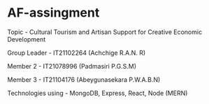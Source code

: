 # AF-assingment

Topic - Cultural Tourism and Artisan Support for Creative Economic Development

Group Leader - IT21102264 (Achchige R.A.N. R)

Member 2 - IT21078996 (Padmasiri P.G.S.M)

Member 3 - IT21104176 (Abeygunasekara P.W.A.B.N)

Technologies using - MongoDB, Express, React, Node (MERN)